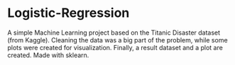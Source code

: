 # Logistic-Regression
A simple Machine Learning project based on the Titanic Disaster dataset (from Kaggle). Cleaning the data was a big part of the problem, while some plots were created for visualization. Finally, a result dataset and a plot are created. Made with sklearn.
